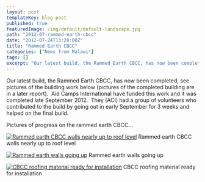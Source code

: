```yaml
---
layout: post
templateKey: blog-post
published: true
featuredImage: /img/default/default-landscape.jpg
path: "2012-07-rammed-earth-cbcc"
date: "2012-07-24T13:28:00Z"
title: "Rammed Earth CBCC"
categories: ["News from Malawi"]
tags: []
excerpt: "Our latest build, the Rammed Earth CBCC, has now been completed, see pictures of the building work ..."
---
```


Our latest build, the Rammed Earth CBCC, has now been completed, see pictures of the building work below (pictures of the completed building are in a later report).  Aid Camps International have funded this work and it was completed late September 2012.  They (ACI) had a group of volunteers who contributed to the build by going out in early September for 3 weeks and helped on the final build.

Pictures of progress on the rammed earth CBCC...

[![](https://f000.backblazeb2.com/file/avm-wp-uploads/2012/07/Ram-eth-CBCC1.jpg "Rammed earth CBCC walls nearly up to roof level")](https://www.landirani.org/news/2012/07/24/rammed-earth-cbcc/ram-eth-cbcc1/) Rammed earth CBCC walls nearly up to roof level

[![](https://f000.backblazeb2.com/file/avm-wp-uploads/2012/07/Ram-eth-CBCC2.jpg "Rammed earth walls going up")](https://www.landirani.org/news/2012/07/24/rammed-earth-cbcc/ram-eth-cbcc2/) Rammed earth walls going up

[![](https://f000.backblazeb2.com/file/avm-wp-uploads/2012/07/Ram-eth-CBCC3.jpg "CBCC roofing material ready for installation")](https://www.landirani.org/news/2012/07/24/rammed-earth-cbcc/ram-eth-cbcc3/) CBCC roofing material ready for installation

